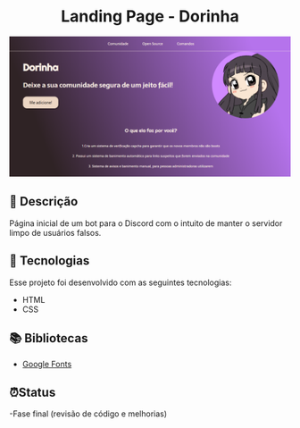 <h1 align="center">
 Landing Page - Dorinha
</h1>

![Resultado final do projeto](https://raw.githubusercontent.com/winebarboza/landing_page/dev/resultado-final-imagem.png)

## 📝 Descrição 

Página inicial de um bot para o Discord com o intuito de manter o servidor limpo de
usuários falsos. 

## 🚀 Tecnologias

Esse projeto foi desenvolvido com as seguintes tecnologias:

- HTML
- CSS

## 📚 Bibliotecas

- [Google Fonts](https://fonts.google.com/)

## ⏰Status

-Fase final (revisão de código e melhorias)

